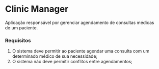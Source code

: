# Clinic Manager

Aplicação responsável por gerenciar agendamento de consultas médicas de um paciente.  

### Requisitos
1) O sistema deve permitir ao paciente agendar uma consulta com um determinado médico de sua necessidade;
2) O sistema não deve permitir conflitos entre agendamentos;
